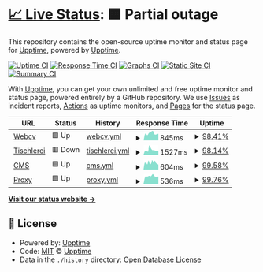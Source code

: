 # [📈 Live Status](https://upptime.github.io/upptime): <!--live status--> **🟧 Partial outage**

This repository contains the open-source uptime monitor and status page for [Upptime](https://upptime.js.org), powered by [Upptime](https://github.com/upptime/upptime).

[![Uptime CI](https://github.com/b-urb/upptime/workflows/Uptime%20CI/badge.svg)](https://github.com/b-urb/upptime/actions?query=workflow%3A%22Uptime+CI%22)
[![Response Time CI](https://github.com/b-urb/upptime/workflows/Response%20Time%20CI/badge.svg)](https://github.com/b-urb/upptime/actions?query=workflow%3A%22Response+Time+CI%22)
[![Graphs CI](https://github.com/b-urb/upptime/workflows/Graphs%20CI/badge.svg)](https://github.com/b-urb/upptime/actions?query=workflow%3A%22Graphs+CI%22)
[![Static Site CI](https://github.com/b-urb/upptime/workflows/Static%20Site%20CI/badge.svg)](https://github.com/b-urb/upptime/actions?query=workflow%3A%22Static+Site+CI%22)
[![Summary CI](https://github.com/b-urb/upptime/workflows/Summary%20CI/badge.svg)](https://github.com/b-urb/upptime/actions?query=workflow%3A%22Summary+CI%22)

With [Upptime](https://upptime.js.org), you can get your own unlimited and free uptime monitor and status page, powered entirely by a GitHub repository. We use [Issues](https://github.com/upptime/upptime/issues) as incident reports, [Actions](https://github.com/b-urb/upptime/actions) as uptime monitors, and [Pages](https://upptime.github.io/upptime) for the status page.

<!--start: status pages-->
<!-- This summary is generated by Upptime (https://github.com/upptime/upptime) -->
<!-- Do not edit this manually, your changes will be overwritten -->
<!-- prettier-ignore -->
| URL | Status | History | Response Time | Uptime |
| --- | ------ | ------- | ------------- | ------ |
| <img alt="" src="https://icons.duckduckgo.com/ip3/burban.me.ico" height="13"> [Webcv](https://burban.me) | 🟩 Up | [webcv.yml](https://github.com/B-urb/upptime/commits/HEAD/history/webcv.yml) | <details><summary><img alt="Response time graph" src="./graphs/webcv/response-time-week.png" height="20"> 845ms</summary><br><a href="https://b-urb.github.io/upptime/history/webcv"><img alt="Response time 749" src="https://img.shields.io/endpoint?url=https%3A%2F%2Fraw.githubusercontent.com%2FB-urb%2Fupptime%2FHEAD%2Fapi%2Fwebcv%2Fresponse-time.json"></a><br><a href="https://b-urb.github.io/upptime/history/webcv"><img alt="24-hour response time 796" src="https://img.shields.io/endpoint?url=https%3A%2F%2Fraw.githubusercontent.com%2FB-urb%2Fupptime%2FHEAD%2Fapi%2Fwebcv%2Fresponse-time-day.json"></a><br><a href="https://b-urb.github.io/upptime/history/webcv"><img alt="7-day response time 845" src="https://img.shields.io/endpoint?url=https%3A%2F%2Fraw.githubusercontent.com%2FB-urb%2Fupptime%2FHEAD%2Fapi%2Fwebcv%2Fresponse-time-week.json"></a><br><a href="https://b-urb.github.io/upptime/history/webcv"><img alt="30-day response time 872" src="https://img.shields.io/endpoint?url=https%3A%2F%2Fraw.githubusercontent.com%2FB-urb%2Fupptime%2FHEAD%2Fapi%2Fwebcv%2Fresponse-time-month.json"></a><br><a href="https://b-urb.github.io/upptime/history/webcv"><img alt="1-year response time 753" src="https://img.shields.io/endpoint?url=https%3A%2F%2Fraw.githubusercontent.com%2FB-urb%2Fupptime%2FHEAD%2Fapi%2Fwebcv%2Fresponse-time-year.json"></a></details> | <details><summary><a href="https://b-urb.github.io/upptime/history/webcv">98.41%</a></summary><a href="https://b-urb.github.io/upptime/history/webcv"><img alt="All-time uptime 99.90%" src="https://img.shields.io/endpoint?url=https%3A%2F%2Fraw.githubusercontent.com%2FB-urb%2Fupptime%2FHEAD%2Fapi%2Fwebcv%2Fuptime.json"></a><br><a href="https://b-urb.github.io/upptime/history/webcv"><img alt="24-hour uptime 100.00%" src="https://img.shields.io/endpoint?url=https%3A%2F%2Fraw.githubusercontent.com%2FB-urb%2Fupptime%2FHEAD%2Fapi%2Fwebcv%2Fuptime-day.json"></a><br><a href="https://b-urb.github.io/upptime/history/webcv"><img alt="7-day uptime 98.41%" src="https://img.shields.io/endpoint?url=https%3A%2F%2Fraw.githubusercontent.com%2FB-urb%2Fupptime%2FHEAD%2Fapi%2Fwebcv%2Fuptime-week.json"></a><br><a href="https://b-urb.github.io/upptime/history/webcv"><img alt="30-day uptime 99.43%" src="https://img.shields.io/endpoint?url=https%3A%2F%2Fraw.githubusercontent.com%2FB-urb%2Fupptime%2FHEAD%2Fapi%2Fwebcv%2Fuptime-month.json"></a><br><a href="https://b-urb.github.io/upptime/history/webcv"><img alt="1-year uptime 99.89%" src="https://img.shields.io/endpoint?url=https%3A%2F%2Fraw.githubusercontent.com%2FB-urb%2Fupptime%2FHEAD%2Fapi%2Fwebcv%2Fuptime-year.json"></a></details>
| <img alt="" src="https://icons.duckduckgo.com/ip3/tischlerei-bahrenberg.de.ico" height="13"> [Tischlerei](https://tischlerei-bahrenberg.de) | 🟥 Down | [tischlerei.yml](https://github.com/B-urb/upptime/commits/HEAD/history/tischlerei.yml) | <details><summary><img alt="Response time graph" src="./graphs/tischlerei/response-time-week.png" height="20"> 1527ms</summary><br><a href="https://b-urb.github.io/upptime/history/tischlerei"><img alt="Response time 832" src="https://img.shields.io/endpoint?url=https%3A%2F%2Fraw.githubusercontent.com%2FB-urb%2Fupptime%2FHEAD%2Fapi%2Ftischlerei%2Fresponse-time.json"></a><br><a href="https://b-urb.github.io/upptime/history/tischlerei"><img alt="24-hour response time 3554" src="https://img.shields.io/endpoint?url=https%3A%2F%2Fraw.githubusercontent.com%2FB-urb%2Fupptime%2FHEAD%2Fapi%2Ftischlerei%2Fresponse-time-day.json"></a><br><a href="https://b-urb.github.io/upptime/history/tischlerei"><img alt="7-day response time 1527" src="https://img.shields.io/endpoint?url=https%3A%2F%2Fraw.githubusercontent.com%2FB-urb%2Fupptime%2FHEAD%2Fapi%2Ftischlerei%2Fresponse-time-week.json"></a><br><a href="https://b-urb.github.io/upptime/history/tischlerei"><img alt="30-day response time 1221" src="https://img.shields.io/endpoint?url=https%3A%2F%2Fraw.githubusercontent.com%2FB-urb%2Fupptime%2FHEAD%2Fapi%2Ftischlerei%2Fresponse-time-month.json"></a><br><a href="https://b-urb.github.io/upptime/history/tischlerei"><img alt="1-year response time 833" src="https://img.shields.io/endpoint?url=https%3A%2F%2Fraw.githubusercontent.com%2FB-urb%2Fupptime%2FHEAD%2Fapi%2Ftischlerei%2Fresponse-time-year.json"></a></details> | <details><summary><a href="https://b-urb.github.io/upptime/history/tischlerei">98.14%</a></summary><a href="https://b-urb.github.io/upptime/history/tischlerei"><img alt="All-time uptime 99.44%" src="https://img.shields.io/endpoint?url=https%3A%2F%2Fraw.githubusercontent.com%2FB-urb%2Fupptime%2FHEAD%2Fapi%2Ftischlerei%2Fuptime.json"></a><br><a href="https://b-urb.github.io/upptime/history/tischlerei"><img alt="24-hour uptime 97.18%" src="https://img.shields.io/endpoint?url=https%3A%2F%2Fraw.githubusercontent.com%2FB-urb%2Fupptime%2FHEAD%2Fapi%2Ftischlerei%2Fuptime-day.json"></a><br><a href="https://b-urb.github.io/upptime/history/tischlerei"><img alt="7-day uptime 98.14%" src="https://img.shields.io/endpoint?url=https%3A%2F%2Fraw.githubusercontent.com%2FB-urb%2Fupptime%2FHEAD%2Fapi%2Ftischlerei%2Fuptime-week.json"></a><br><a href="https://b-urb.github.io/upptime/history/tischlerei"><img alt="30-day uptime 99.57%" src="https://img.shields.io/endpoint?url=https%3A%2F%2Fraw.githubusercontent.com%2FB-urb%2Fupptime%2FHEAD%2Fapi%2Ftischlerei%2Fuptime-month.json"></a><br><a href="https://b-urb.github.io/upptime/history/tischlerei"><img alt="1-year uptime 99.41%" src="https://img.shields.io/endpoint?url=https%3A%2F%2Fraw.githubusercontent.com%2FB-urb%2Fupptime%2FHEAD%2Fapi%2Ftischlerei%2Fuptime-year.json"></a></details>
| <img alt="" src="https://icons.duckduckgo.com/ip3/cms.burban.me.ico" height="13"> [CMS](https://cms.burban.me) | 🟩 Up | [cms.yml](https://github.com/B-urb/upptime/commits/HEAD/history/cms.yml) | <details><summary><img alt="Response time graph" src="./graphs/cms/response-time-week.png" height="20"> 604ms</summary><br><a href="https://b-urb.github.io/upptime/history/cms"><img alt="Response time 615" src="https://img.shields.io/endpoint?url=https%3A%2F%2Fraw.githubusercontent.com%2FB-urb%2Fupptime%2FHEAD%2Fapi%2Fcms%2Fresponse-time.json"></a><br><a href="https://b-urb.github.io/upptime/history/cms"><img alt="24-hour response time 439" src="https://img.shields.io/endpoint?url=https%3A%2F%2Fraw.githubusercontent.com%2FB-urb%2Fupptime%2FHEAD%2Fapi%2Fcms%2Fresponse-time-day.json"></a><br><a href="https://b-urb.github.io/upptime/history/cms"><img alt="7-day response time 604" src="https://img.shields.io/endpoint?url=https%3A%2F%2Fraw.githubusercontent.com%2FB-urb%2Fupptime%2FHEAD%2Fapi%2Fcms%2Fresponse-time-week.json"></a><br><a href="https://b-urb.github.io/upptime/history/cms"><img alt="30-day response time 612" src="https://img.shields.io/endpoint?url=https%3A%2F%2Fraw.githubusercontent.com%2FB-urb%2Fupptime%2FHEAD%2Fapi%2Fcms%2Fresponse-time-month.json"></a><br><a href="https://b-urb.github.io/upptime/history/cms"><img alt="1-year response time 615" src="https://img.shields.io/endpoint?url=https%3A%2F%2Fraw.githubusercontent.com%2FB-urb%2Fupptime%2FHEAD%2Fapi%2Fcms%2Fresponse-time-year.json"></a></details> | <details><summary><a href="https://b-urb.github.io/upptime/history/cms">99.58%</a></summary><a href="https://b-urb.github.io/upptime/history/cms"><img alt="All-time uptime 99.28%" src="https://img.shields.io/endpoint?url=https%3A%2F%2Fraw.githubusercontent.com%2FB-urb%2Fupptime%2FHEAD%2Fapi%2Fcms%2Fuptime.json"></a><br><a href="https://b-urb.github.io/upptime/history/cms"><img alt="24-hour uptime 100.00%" src="https://img.shields.io/endpoint?url=https%3A%2F%2Fraw.githubusercontent.com%2FB-urb%2Fupptime%2FHEAD%2Fapi%2Fcms%2Fuptime-day.json"></a><br><a href="https://b-urb.github.io/upptime/history/cms"><img alt="7-day uptime 99.58%" src="https://img.shields.io/endpoint?url=https%3A%2F%2Fraw.githubusercontent.com%2FB-urb%2Fupptime%2FHEAD%2Fapi%2Fcms%2Fuptime-week.json"></a><br><a href="https://b-urb.github.io/upptime/history/cms"><img alt="30-day uptime 99.90%" src="https://img.shields.io/endpoint?url=https%3A%2F%2Fraw.githubusercontent.com%2FB-urb%2Fupptime%2FHEAD%2Fapi%2Fcms%2Fuptime-month.json"></a><br><a href="https://b-urb.github.io/upptime/history/cms"><img alt="1-year uptime 99.24%" src="https://img.shields.io/endpoint?url=https%3A%2F%2Fraw.githubusercontent.com%2FB-urb%2Fupptime%2FHEAD%2Fapi%2Fcms%2Fuptime-year.json"></a></details>
| <img alt="" src="https://icons.duckduckgo.com/ip3/voyage.burban.me.ico" height="13"> [Proxy](https://voyage.burban.me) | 🟩 Up | [proxy.yml](https://github.com/B-urb/upptime/commits/HEAD/history/proxy.yml) | <details><summary><img alt="Response time graph" src="./graphs/proxy/response-time-week.png" height="20"> 536ms</summary><br><a href="https://b-urb.github.io/upptime/history/proxy"><img alt="Response time 527" src="https://img.shields.io/endpoint?url=https%3A%2F%2Fraw.githubusercontent.com%2FB-urb%2Fupptime%2FHEAD%2Fapi%2Fproxy%2Fresponse-time.json"></a><br><a href="https://b-urb.github.io/upptime/history/proxy"><img alt="24-hour response time 508" src="https://img.shields.io/endpoint?url=https%3A%2F%2Fraw.githubusercontent.com%2FB-urb%2Fupptime%2FHEAD%2Fapi%2Fproxy%2Fresponse-time-day.json"></a><br><a href="https://b-urb.github.io/upptime/history/proxy"><img alt="7-day response time 536" src="https://img.shields.io/endpoint?url=https%3A%2F%2Fraw.githubusercontent.com%2FB-urb%2Fupptime%2FHEAD%2Fapi%2Fproxy%2Fresponse-time-week.json"></a><br><a href="https://b-urb.github.io/upptime/history/proxy"><img alt="30-day response time 480" src="https://img.shields.io/endpoint?url=https%3A%2F%2Fraw.githubusercontent.com%2FB-urb%2Fupptime%2FHEAD%2Fapi%2Fproxy%2Fresponse-time-month.json"></a><br><a href="https://b-urb.github.io/upptime/history/proxy"><img alt="1-year response time 527" src="https://img.shields.io/endpoint?url=https%3A%2F%2Fraw.githubusercontent.com%2FB-urb%2Fupptime%2FHEAD%2Fapi%2Fproxy%2Fresponse-time-year.json"></a></details> | <details><summary><a href="https://b-urb.github.io/upptime/history/proxy">99.76%</a></summary><a href="https://b-urb.github.io/upptime/history/proxy"><img alt="All-time uptime 96.73%" src="https://img.shields.io/endpoint?url=https%3A%2F%2Fraw.githubusercontent.com%2FB-urb%2Fupptime%2FHEAD%2Fapi%2Fproxy%2Fuptime.json"></a><br><a href="https://b-urb.github.io/upptime/history/proxy"><img alt="24-hour uptime 100.00%" src="https://img.shields.io/endpoint?url=https%3A%2F%2Fraw.githubusercontent.com%2FB-urb%2Fupptime%2FHEAD%2Fapi%2Fproxy%2Fuptime-day.json"></a><br><a href="https://b-urb.github.io/upptime/history/proxy"><img alt="7-day uptime 99.76%" src="https://img.shields.io/endpoint?url=https%3A%2F%2Fraw.githubusercontent.com%2FB-urb%2Fupptime%2FHEAD%2Fapi%2Fproxy%2Fuptime-week.json"></a><br><a href="https://b-urb.github.io/upptime/history/proxy"><img alt="30-day uptime 99.95%" src="https://img.shields.io/endpoint?url=https%3A%2F%2Fraw.githubusercontent.com%2FB-urb%2Fupptime%2FHEAD%2Fapi%2Fproxy%2Fuptime-month.json"></a><br><a href="https://b-urb.github.io/upptime/history/proxy"><img alt="1-year uptime 96.73%" src="https://img.shields.io/endpoint?url=https%3A%2F%2Fraw.githubusercontent.com%2FB-urb%2Fupptime%2FHEAD%2Fapi%2Fproxy%2Fuptime-year.json"></a></details>

<!--end: status pages-->

[**Visit our status website →**](https://upptime.github.io/upptime)

## 📄 License

- Powered by: [Upptime](https://github.com/upptime/upptime)
- Code: [MIT](./LICENSE) © [Upptime](https://upptime.js.org)
- Data in the `./history` directory: [Open Database License](https://opendatacommons.org/licenses/odbl/1-0/)
